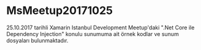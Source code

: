 # MsMeetup20171025
25.10.2017 tarihli Xamarin Istanbul Development Meetup'daki ".Net Core ile Dependency Injection" konulu sunumuma ait örnek kodlar ve sunum dosyaları bulunmaktadır.
